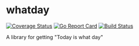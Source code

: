 # whatday
 
[![Coverage Status](https://coveralls.io/repos/github/valbeat/whatday/badge.svg?branch=feature/use_coveralls)](https://coveralls.io/github/valbeat/whatday?branch=feature/use_coveralls)
[![Go Report Card](https://goreportcard.com/badge/github.com/valbeat/whatday)](https://goreportcard.com/report/github.com/valbeat/whatday)
[![Build Status](https://travis-ci.com/valbeat/whatday.svg?branch=master)](https://travis-ci.com/valbeat/whatday)


A library for getting "Today is what day"
